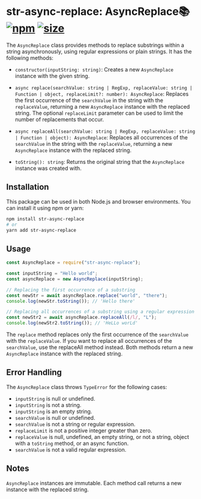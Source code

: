 [npm]: https://img.shields.io/npm/v/str-async-replace
[npm-url]: https://www.npmjs.com/package/str-async-replace
[size]: https://packagephobia.now.sh/badge?p=str-async-replace
[size-url]: https://packagephobia.now.sh/result?p=str-async-replace

# str-async-replace: AsyncReplace📚 [![npm][npm]][npm-url] [![size][size]][size-url]

The `AsyncReplace` class provides methods to replace substrings within a string asynchronously, using regular expressions or plain strings. It has the following methods:

- `constructor(inputString: string)`: Creates a new `AsyncReplace` instance with the given string.

- `async replace(searchValue: string | RegExp, replaceValue: string | Function | object, replaceLimit?: number): AsyncReplace`: Replaces the first occurrence of the `searchValue` in the string with the `replaceValue`, returning a new `AsyncReplace` instance with the replaced string. The optional `replaceLimit` parameter can be used to limit the number of replacements that occur.

- `async replaceAll(searchValue: string | RegExp, replaceValue: string | Function | object): AsyncReplace`: Replaces all occurrences of the `searchValue` in the string with the `replaceValue`, returning a new `AsyncReplace` instance with the replaced string.

- `toString(): string`: Returns the original string that the `AsyncReplace` instance was created with.

## Installation

This package can be used in both Node.js and browser environments. You can install it using npm or yarn:

```bash
npm install str-async-replace
# or
yarn add str-async-replace
```

## Usage

```js
const AsyncReplace = require("str-async-replace");

const inputString = "Hello world";
const asyncReplace = new AsyncReplace(inputString);

// Replacing the first occurrence of a substring
const newStr = await asyncReplace.replace("world", "there");
console.log(newStr.toString()); // 'Hello there'

// Replacing all occurrences of a substring using a regular expression
const newStr2 = await asyncReplace.replaceAll(/l/, "L");
console.log(newStr2.toString()); // 'HeLLo worLd'
```

The `replace` method replaces only the first occurrence of the `searchValue` with the `replaceValue`. If you want to replace all occurrences of the `searchValue`, use the replaceAll method instead. Both methods return a new `AsyncReplace` instance with the replaced string.

## Error Handling

The `AsyncReplace` class throws `TypeError` for the following cases:

- `inputString` is null or undefined.
- `inputString` is not a string.
- `inputString` is an empty string.
- `searchValue` is null or undefined.
- `searchValue` is not a string or regular expression.
- `replaceLimit` is not a positive integer greater than zero.
- `replaceValue` is null, undefined, an empty string, or not a string, object with a `toString` method, or an async function.
- `searchValue` is not a valid regular expression.

## Notes

`AsyncReplace` instances are immutable. Each method call returns a new instance with the replaced string.
